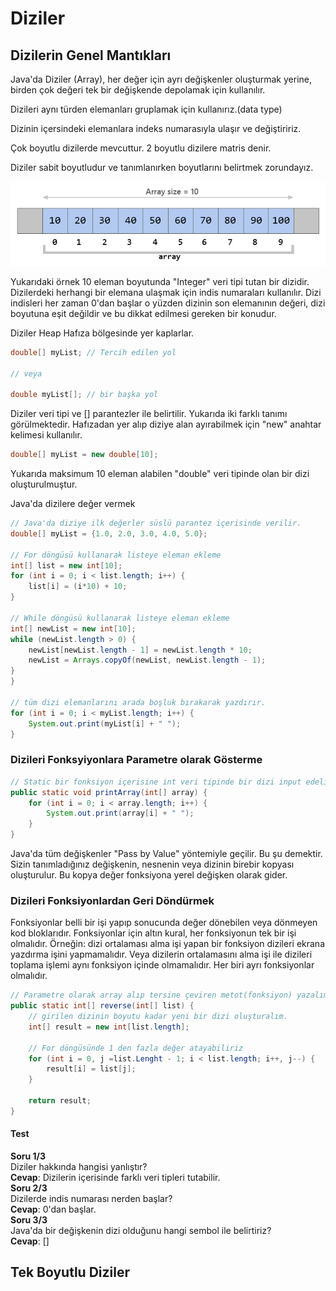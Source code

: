 # Diziler

## Dizilerin Genel Mantıkları

Java'da Diziler (Array), her değer için ayrı değişkenler oluşturmak yerine, birden çok değeri tek bir değişkende depolamak için kullanılır.

Dizileri aynı türden elemanları gruplamak için kullanırız.(data type)

Dizinin içersindeki elemanlara indeks numarasıyla ulaşır ve değiştiririz.

Çok boyutlu dizilerde mevcuttur. 2 boyutlu dizilere matris denir.

Diziler sabit boyutludur ve tanımlanırken boyutlarını belirtmek zorundayız.

![Array](https://raw.githubusercontent.com/Kodluyoruz/taskforce/main/java101/array/figures/array.jpg)

Yukarıdaki örnek 10 eleman boyutunda "Integer" veri tipi tutan bir dizidir. Dizilerdeki herhangi bir elemana ulaşmak için indis numaraları kullanılır. Dizi indisleri her zaman 0'dan başlar o yüzden dizinin son elemanının değeri, dizi boyutuna eşit değildir ve bu dikkat edilmesi gereken bir konudur.

Diziler Heap Hafıza bölgesinde yer kaplarlar.

```java
double[] myList; // Tercih edilen yol

// veya

double myList[]; // bir başka yol

```

Diziler veri tipi ve [] parantezler ile belirtilir. Yukarıda iki farklı tanımı görülmektedir. Hafızadan yer alıp diziye alan ayırabilmek için "new" anahtar kelimesi kullanılır.

```java
double[] myList = new double[10];

```

Yukarıda maksimum 10 eleman alabilen "double" veri tipinde olan bir dizi oluşturulmuştur.

Java'da dizilere değer vermek

```java
// Java'da diziye ilk değerler süslü parantez içerisinde verilir.
double[] myList = {1.0, 2.0, 3.0, 4.0, 5.0};

// For döngüsü kullanarak listeye eleman ekleme
int[] list = new int[10];
for (int i = 0; i < list.length; i++) {
    list[i] = (i*10) + 10;
}

// While döngüsü kullanarak listeye eleman ekleme
int[] newList = new int[10];
while (newList.length > 0) {
    newList[newList.length - 1] = newList.length * 10;
    newList = Arrays.copyOf(newList, newList.length - 1);
}
}

// tüm dizi elemanlarını arada boşluk bırakarak yazdırır.
for (int i = 0; i < myList.length; i++) {
    System.out.print(myList[i] + " ");
}

```

### Dizileri Fonksyiyonlara Parametre olarak Gösterme

```java
// Static bir fonksiyon içerisine int veri tipinde bir dizi input edelim.
public static void printArray(int[] array) {
    for (int i = 0; i < array.length; i++) {
        System.out.print(array[i] + " ");
    }
}

```

Java'da tüm değişkenler "Pass by Value" yöntemiyle geçilir. Bu şu demektir. Sizin tanımladığınız değişkenin, nesnenin veya dizinin birebir kopyası oluşturulur. Bu kopya değer fonksiyona yerel değişken olarak gider.

### Dizileri Fonksiyonlardan Geri Döndürmek

Fonksiyonlar belli bir işi yapıp sonucunda değer dönebilen veya dönmeyen kod bloklarıdır. Fonksiyonlar için altın kural, her fonksiyonun tek bir işi olmalıdır. Örneğin: dizi ortalaması alma işi yapan bir fonksiyon dizileri ekrana yazdırma işini yapmamalıdır. Veya dizilerin ortalamasını alma işi ile dizileri toplama işlemi aynı fonksiyon içinde olmamalıdır. Her biri ayrı fonksiyonlar olmalıdır.

```java
// Parametre olarak array alıp tersine çeviren metot(fonksiyon) yazalım.
public static int[] reverse(int[] list) {
    // girilen dizinin boyutu kadar yeni bir dizi oluşturalım.
    int[] result = new int[list.length];

    // For döngüsünde 1 den fazla değer atayabiliriz
    for (int i = 0, j =list.Lenght - 1; i < list.length; i++, j--) {
        result[i] = list[j];
    }

    return result;
}

```

#### Test

**Soru 1/3**  
Diziler hakkında hangisi yanlıştır?  
**Cevap**: Dizilerin içerisinde farklı veri tipleri tutabilir.  
**Soru 2/3**  
Dizilerde indis numarası nerden başlar?  
**Cevap**: 0'dan başlar.  
**Soru 3/3**  
Java'da bir değişkenin dizi olduğunu hangi sembol ile belirtiriz?  
**Cevap**: []  

## Tek Boyutlu Diziler
